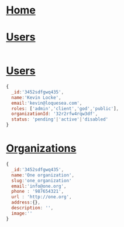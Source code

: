 # [Home](http://appbase.com/ "API Base")

# [Users](http://appbase.com/credentials "Credentials")
````javascript

````

# [Users](http://appbase.com/users "users")
```javascript
{
  _id:'3452sdfgwq435',
  name:'Kevin Locke',
  email:'kevin@loquesea.com',
  roles: ['admin','client','god','public'],
  organizationId: '32r2rfw4rqw3df',
  status: 'pending'|'active'|'disabled'
}
```
# [Organizations](http://appbase.com/organizations "Organizations")
```javascript
{
  _id:'3452sdfgwq435',
  name:'One organization',
  slug:'one_organization'
  email:'info@one.org',
  phone : '987654321',
  url : 'http://one.org',
  address:{},
  description: '',
  image:''
}
```
